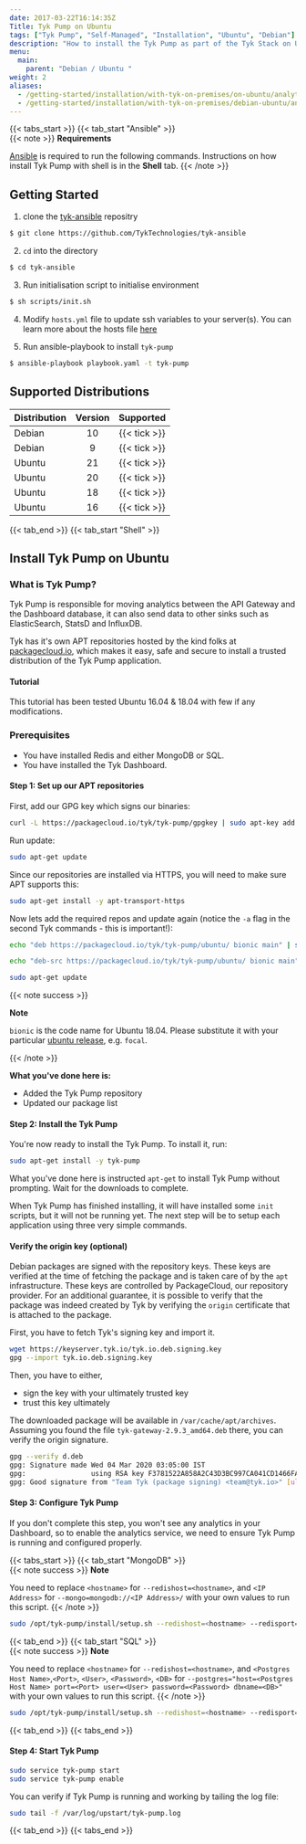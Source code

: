 ```yaml
---
date: 2017-03-22T16:14:35Z
Title: Tyk Pump on Ubuntu
tags: ["Tyk Pump", "Self-Managed", "Installation", "Ubuntu", "Debian"]
description: "How to install the Tyk Pump as part of the Tyk Stack on Ubuntu or Debian using Ansible or shell scripts"
menu:
  main:
    parent: "Debian / Ubuntu "
weight: 2
aliases:
  - /getting-started/installation/with-tyk-on-premises/on-ubuntu/analytics-pump/
  - /getting-started/installation/with-tyk-on-premises/debian-ubuntu/analytics-pump
---
```

{{< tabs_start >}}
{{< tab_start "Ansible" >}}
<br />
{{< note >}}
**Requirements**

[Ansible](https://docs.ansible.com/ansible/latest/installation_guide/intro_installation.html) is required to run the following commands. Instructions on how install Tyk Pump with shell is in the <b>Shell</b> tab.
{{< /note >}}

## Getting Started
1. clone the [tyk-ansible](https://github.com/TykTechnologies/tyk-ansible) repositry

```bash
$ git clone https://github.com/TykTechnologies/tyk-ansible
```

2. `cd` into the directory
```.bash
$ cd tyk-ansible
```

3. Run initialisation script to initialise environment

```bash
$ sh scripts/init.sh
```

4. Modify `hosts.yml` file to update ssh variables to your server(s). You can learn more about the hosts file [here](https://docs.ansible.com/ansible/latest/user_guide/intro_inventory.html)

5. Run ansible-playbook to install `tyk-pump`

```bash
$ ansible-playbook playbook.yaml -t tyk-pump
```

## Supported Distributions
| Distribution | Version | Supported |
| --------- | :---------: | :---------: |
| Debian | 10 | {{< tick >}} |
| Debian | 9 | {{< tick >}} |
| Ubuntu | 21 | {{< tick >}} |
| Ubuntu | 20 | {{< tick >}} |
| Ubuntu | 18 | {{< tick >}} |
| Ubuntu | 16 | {{< tick >}} |

{{< tab_end >}}
{{< tab_start "Shell" >}}
## Install Tyk Pump on Ubuntu

### What is Tyk Pump?

Tyk Pump is responsible for moving analytics between the API Gateway and the Dashboard database, it can also send data to other sinks such as ElasticSearch, StatsD and InfluxDB.

Tyk has it's own APT repositories hosted by the kind folks at [packagecloud.io][1], which makes it easy, safe and secure to install a trusted distribution of the Tyk Pump application.

#### Tutorial

This tutorial has been tested Ubuntu 16.04 & 18.04 with few if any modifications.

### Prerequisites

- You have installed Redis and either MongoDB or SQL.
- You have installed the Tyk Dashboard.

#### Step 1: Set up our APT repositories

First, add our GPG key which signs our binaries:

```bash
curl -L https://packagecloud.io/tyk/tyk-pump/gpgkey | sudo apt-key add -
```

Run update:

```bash
sudo apt-get update
```

Since our repositories are installed via HTTPS, you will need to make sure APT supports this:

```bash
sudo apt-get install -y apt-transport-https
```

Now lets add the required repos and update again (notice the `-a` flag in the second Tyk commands - this is important!):

```bash
echo "deb https://packagecloud.io/tyk/tyk-pump/ubuntu/ bionic main" | sudo tee /etc/apt/sources.list.d/tyk_tyk-pump.list

echo "deb-src https://packagecloud.io/tyk/tyk-pump/ubuntu/ bionic main" | sudo tee -a /etc/apt/sources.list.d/tyk_tyk-pump.list

sudo apt-get update
```

{{< note success >}}

**Note**  



`bionic` is the code name for Ubuntu 18.04. Please substitute it with your particular [ubuntu release](https://wiki.ubuntu.com/Releases), e.g. `focal`.

{{< /note >}}

**What you've done here is:**

- Added the Tyk Pump repository
- Updated our package list

#### Step 2: Install the Tyk Pump

You're now ready to install the Tyk Pump. To install it, run:

```bash
sudo apt-get install -y tyk-pump
```

What you've done here is instructed `apt-get` to install Tyk Pump without prompting. Wait for the downloads to complete.

When Tyk Pump has finished installing, it will have installed some `init` scripts, but it will not be running yet. The next step will be to setup each application using three very simple commands.

#### Verify the origin key (optional)

Debian packages are signed with the repository keys. These keys are verified at the time of fetching the package and is taken care of by the `apt` infrastructure. These keys are controlled by PackageCloud, our repository provider. For an additional guarantee, it is possible to verify that the package was indeed created by Tyk by verifying the `origin` certificate that is attached to the package.

First, you have to fetch Tyk's signing key and import it.

```bash
wget https://keyserver.tyk.io/tyk.io.deb.signing.key
gpg --import tyk.io.deb.signing.key
```

Then, you have to either,
- sign the key with your ultimately trusted key
- trust this key ultimately

The downloaded package will be available in `/var/cache/apt/archives`. Assuming you found the file `tyk-gateway-2.9.3_amd64.deb` there, you can verify the origin signature.

```bash
gpg --verify d.deb
gpg: Signature made Wed 04 Mar 2020 03:05:00 IST
gpg:                using RSA key F3781522A858A2C43D3BC997CA041CD1466FA2F8
gpg: Good signature from "Team Tyk (package signing) <team@tyk.io>" [ultimate]
```

#### Step 3: Configure Tyk Pump

If you don't complete this step, you won't see any analytics in your Dashboard, so to enable the analytics service, we need to ensure Tyk Pump is running and configured properly.

{{< tabs_start >}}
{{< tab_start "MongoDB" >}}
<br>
{{< note success >}}
**Note**

You need to replace `<hostname>` for `--redishost=<hostname>`, and `<IP Address>` for `--mongo=mongodb://<IP Address>/` with your own values to run this script.
{{< /note >}}

```bash
sudo /opt/tyk-pump/install/setup.sh --redishost=<hostname> --redisport=6379 --mongo=mongodb://<IP Address>/tyk_analytics
```
{{< tab_end >}}
{{< tab_start "SQL" >}}
<br>
{{< note success >}}
**Note**

You need to replace `<hostname>` for `--redishost=<hostname>`, and `<Postgres Host Name>`,`<Port>`, `<User>`, `<Password>`, `<DB>` for `--postgres="host=<Postgres Host Name> port=<Port> user=<User> password=<Password> dbname=<DB>"` with your own values to run this script.
{{< /note >}}

```bash
sudo /opt/tyk-pump/install/setup.sh --redishost=<hostname> --redisport=6379 --postgres="host=<Postgres Host Name> port=<Port> user=<User> password=<Password> dbname=<DB>"
```
{{< tab_end >}}
{{< tabs_end >}}
#### Step 4: Start Tyk Pump

```bash
sudo service tyk-pump start
sudo service tyk-pump enable
```

You can verify if Tyk Pump is running and working by tailing the log file:

```bash
sudo tail -f /var/log/upstart/tyk-pump.log
```


[1]: https://packagecloud.io

{{< tab_end >}}
{{< tabs_end >}}
